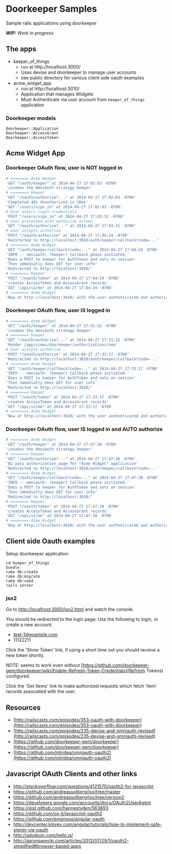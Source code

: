 # Doorkeeper Samples

Sample rails applications using doorkeeper

_**WIP:** Work in progress_

## The apps

* keeper_of_things
  * run at http://localhost:3000/
  * Uses devise and doorkeeper to manage user accounts
  * see public directory for various client side oauth examples
* acme_widget_app
  * run at http://localhost:3010/
  * Application that manages Widgets
  * Must Authenticate via user account from `keeper_of_things` application

### Doorkeeper models

```
Doorkeeper::Application
Doorkeeper::AccessGrant
Doorkeeper::AccessToken
```


## Acme Widget App

### Doorkeeper OAuth flow, user is NOT logged in

```ruby
# ======== Acme Widget
'GET "/auth/keeper" at 2014-04-27 17:02:03 -0700'
'invokes the OmniAuth strategy keeper'
# ======== Keeper
'GET "/oauth/authorize?..." at 2014-04-27 17:02:03 -0700'
'Completed 401 Unauthorized in 28ms'
'GET "/users/sign_in" at 2014-04-27 17:02:03 -0700'
# User enters login credentials
'POST "/users/sign_in" at 2014-04-27 17:03:31 -0700'
# User presented with authorize screen
'GET "/oauth/authorize?..." at 2014-04-27 17:03:31 -0700'
# User accepts authorize
'POST "/oauth/authorize" at 2014-04-27 17:04:24 -0700'
'Redirected to http://localhost:3010/auth/keeper/callback?code=...'
# ======== Acme Widget
'GET "/auth/keeper/callback?code=..." at 2014-04-27 17:04:24 -0700'
'INFO -- omniauth: (keeper) Callback phase initiated.'
'Does a POST to keeper for AuthToken and sets on session'
'Then immediatly does GET for user info'
'Redirected to http://localhost:3010/'
# ======== Keeper
'POST "/oauth/token" at 2014-04-27 17:04:24 -0700'
'creates AccessToken and AccessGrant records'
'GET "/api/v1/me" at 2014-04-27 17:04:24 -0700'
# ======== Acme Widget
'Now at http://localhost:3010/ with the user authenticated and authorized'
```

### Doorkeeper OAuth flow, user IS logged in

```ruby
# ======== Acme Widget
'GET "/auth/keeper" at 2014-04-27 17:31:32 -0700'
'invokes the OmniAuth strategy keeper'
# ======== Keeper
'GET "/oauth/authorize?..." at 2014-04-27 17:31:32 -0700'
'Render /app/views/doorkeeper/authorizations/new'
# User accepts authorize
'POST "/oauth/authorize" at 2014-04-27 17:33:17 -0700'
'Redirected to http://localhost:3010/auth/keeper/callback?code=...'
# ======== Acme Widget
'GET "/auth/keeper/callback?code=..." at 2014-04-27 17:33:17 -0700'
'INFO -- omniauth: (keeper) Callback phase initiated.'
'Does a POST to keeper for AuthToken and sets on session'
'Then immediatly does GET for user info'
'Redirected to http://localhost:3010/'
# ======== Keeper
'POST "/oauth/token" at 2014-04-27 17:33:17 -0700'
'creates AccessToken and AccessGrant records'
'GET "/api/v1/me" at 2014-04-27 17:33:17 -0700'
# ======== Acme Widget
'Now at http://localhost:3010/ with the user authenticated and authorized'
```

### Doorkeeper OAuth flow, user IS logged in and AUTO authorize

```ruby
# ======== Acme Widget
'GET "/auth/keeper" at 2014-04-27 17:47:38 -0700'
'invokes the OmniAuth strategy keeper'
# ======== Keeper
'GET "/oauth/authorize?..." at 2014-04-27 17:47:38 -0700'
'By pass authorization page for "Acme Widget" application'
'Redirected to http://localhost:3010/auth/keeper/callback?code=...'
# ======== Acme Widget
'GET "/auth/keeper/callback?code=..." at 2014-04-27 17:47:38 -0700'
'INFO -- omniauth: (keeper) Callback phase initiated.'
'Does a POST to keeper for AuthToken and sets on session'
'Then immediatly does GET for user info'
'Redirected to http://localhost:3010/'
# ======== Keeper
'POST "/oauth/token" at 2014-04-27 17:47:38 -0700'
'creates AccessToken and AccessGrant records'
'GET "/api/v1/me" at 2014-04-27 17:47:38 -0700'
# ======== Acme Widget
'Now at http://localhost:3010/ with the user authenticated and authorized'
```

## Client side Oauth examples

Setup doorkeeper application

```
cd keeper_of_things
bundle
rake db:create
rake db:migrate
rake db:seed
rails server
```

### jso2

Go to [http://localhost:3000/jso2.html](http://localhost:3000/jso2.html) and watch the console.

You should be redirected to the login page: Use the following to login, or create a new account.

* test-1@example.com
* 11122211

Click the 'Show Token' link, if using a short time out you should receive a new token shortly.

NOTE: seems to work even without [https://github.com/doorkeeper-gem/doorkeeper/wiki/Enable-Refresh-Token-Credentials](Refresh Tokens) configured.

Click the 'Get Items' link to make authorized requests which fetch 'Item' records associated with the user.

## Resources

* [http://railscasts.com/episodes/353-oauth-with-doorkeeper](http://railscasts.com/episodes/353-oauth-with-doorkeeper)
* [http://railscasts.com/episodes/235-devise-and-omniauth-revised](http://railscasts.com/episodes/235-devise-and-omniauth-revised)
* [https://github.com/doorkeeper-gem/doorkeeper](https://github.com/doorkeeper-gem/doorkeeper)
* [https://github.com/intridea/omniauth-oauth2](https://github.com/intridea/omniauth-oauth2)


## Javascript OAuth Clients and other links

* http://stackoverflow.com/questions/4121570/oauth2-for-javascript
* https://github.com/andreassolberg/jso/tree/master
* https://github.com/andreassolberg/jso/tree/version2
* https://developers.google.com/accounts/docs/OAuth2UserAgent
* https://gist.github.com/hannestyden/563893
* https://github.com/ox-it/javascript-oauth2
* https://github.com/enginous/angular-oauth
* http://devcenter.kinvey.com/angular/tutorials/how-to-implement-safe-signin-via-oauth
* http://adodson.com/hello.js/
* http://aaronparecki.com/articles/2012/07/29/1/oauth2-simplified#browser-based-apps

